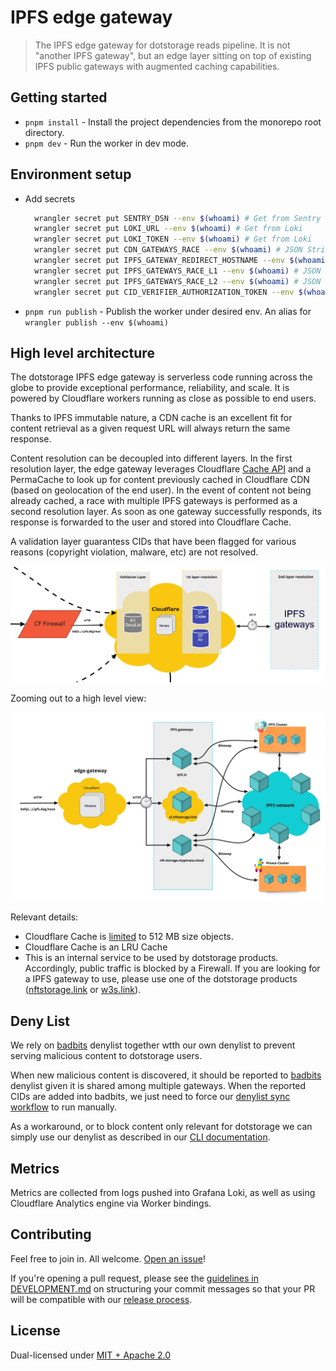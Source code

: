 # IPFS edge gateway

> The IPFS edge gateway for dotstorage reads pipeline. It is not "another IPFS gateway", but an edge layer sitting on top of existing IPFS public gateways with augmented caching capabilities.

## Getting started

- `pnpm install` - Install the project dependencies from the monorepo root directory.
- `pnpm dev` - Run the worker in dev mode.

## Environment setup

- Add secrets

  ```sh
    wrangler secret put SENTRY_DSN --env $(whoami) # Get from Sentry
    wrangler secret put LOKI_URL --env $(whoami) # Get from Loki
    wrangler secret put LOKI_TOKEN --env $(whoami) # Get from Loki
    wrangler secret put CDN_GATEWAYS_RACE --env $(whoami) # JSON String with array of CDN Gateways URLs (eg. echo -e '["https://freeway.dag.haus"]' | wrangler secret ...)
    wrangler secret put IPFS_GATEWAY_REDIRECT_HOSTNAME --env $(whoami) # string with domain to redirect if not possible to resolve within CDN (eg. echo -e 'dweb.link' | wrangler secret ...)
    wrangler secret put IPFS_GATEWAYS_RACE_L1 --env $(whoami) # JSON String with array of IPFS Gateways URLs (eg. echo -e '["https://ipfs.io","https://dagula.dag.haus"]' | wrangler secret ...)
    wrangler secret put IPFS_GATEWAYS_RACE_L2 --env $(whoami) # JSON String with array of IPFS Gateways URLs (eg. echo -e '["https://cf.dag.haus","https://w3link.mypinata.cloud"]' | wrangler secret ...)
    wrangler secret put CID_VERIFIER_AUTHORIZATION_TOKEN --env $(whoami) # Get from 1Password
  ```

- `pnpm run publish` - Publish the worker under desired env. An alias for `wrangler publish --env $(whoami)`

## High level architecture

The dotstorage IPFS edge gateway is serverless code running across the globe to provide exceptional performance, reliability, and scale. It is powered by Cloudflare workers running as close as possible to end users.

Thanks to IPFS immutable nature, a CDN cache is an excellent fit for content retrieval as a given request URL will always return the same response.

Content resolution can be decoupled into different layers. In the first resolution layer, the edge gateway leverages Cloudflare [Cache API](https://developers.cloudflare.com/workers/runtime-apis/cache) and a PermaCache to look up for content previously cached in Cloudflare CDN (based on geolocation of the end user). In the event of content not being already cached, a race with multiple IPFS gateways is performed as a second resolution layer. As soon as one gateway successfully responds, its response is forwarded to the user and stored into Cloudflare Cache.

A validation layer guarantess CIDs that have been flagged for various reasons (copyright violation, malware, etc) are not resolved.

![Edge gateway](./dag.haus-edge-gateway.jpg)

Zooming out to a high level view:

![High level Architecture](./dag.haus-edge-gateway-high-level.jpg)

Relevant details:

- Cloudflare Cache is [limited](https://developers.cloudflare.com/workers/platform/limits/#cache-api-limits) to 512 MB size objects.
- Cloudflare Cache is an LRU Cache
- This is an internal service to be used by dotstorage products. Accordingly, public traffic is blocked by a Firewall. If you are looking for a IPFS gateway to use, please use one of the dotstorage products ([nftstorage.link](nftstorage.link) or [w3s.link](w3s.link)).

## Deny List

We rely on [badbits](https://github.com/protocol/badbits.dwebops.pub) denylist together wtth our own denylist to prevent serving malicious content to dotstorage users.

When new malicious content is discovered, it should be reported to [badbits](https://github.com/protocol/badbits.dwebops.pub) denylist given it is shared among multiple gateways. When the reported CIDs are added into badbits, we just need to force our [denylist sync workflow](https://github.com/web3-storage/reads/actions/workflows/cron-denylist.yml) to run manually.

As a workaround, or to block content only relevant for dotstorage we can simply use our denylist as described in our [CLI documentation](./scripts/README.md).

## Metrics

Metrics are collected from logs pushed into Grafana Loki, as well as using Cloudflare Analytics engine via Worker bindings.

## Contributing

Feel free to join in. All welcome. [Open an issue](https://github.com/web3-storage/reads/issues)!

If you're opening a pull request, please see the [guidelines in DEVELOPMENT.md](https://github.com/web3-storage/reads/blob/main/DEVELOPMENT.md#how-should-i-write-my-commits) on structuring your commit messages so that your PR will be compatible with our [release process](https://github.com/web3-storage/reads/blob/main/DEVELOPMENT.md#release).

## License

Dual-licensed under [MIT + Apache 2.0](https://github.com/web3-storage/reads/blob/main/LICENSE.md)
